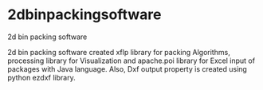 # 2dbinpackingsoftware
2d bin packing software

2d bin packing software created xflp library for packing Algorithms, processing library for Visualization and apache.poi library for Excel input of packages with Java language. Also, Dxf output property is created using python ezdxf library. 
